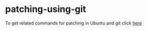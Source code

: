 # patching-using-git

To get related commands for patching in Ubuntu and git click [here](https://dexterux.wordpress.com/2018/07/05/patches-ubuntu-and-git/)
